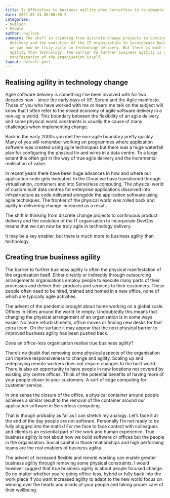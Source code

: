 ```yaml
---
title: Is Officeless to business agility what Serverless is to compute agility?
date: 2021-05-24 00:00:00 Z
categories:
- nwilson
- People
author: nwilson
summary: The shift in thinking from discrete change projects to continuous product
  delivery and the evolution of the IT organisation to incorporate DevOps means that
  we can now be truly agile in technology delivery. But there is much more to business
  agility than technology. The barrier to further business agility is often the physical
  manifestation of the organisation itself.
layout: default_post
---
```


## Realising agility in technology change

Agile software delivery is something I’ve been involved with for two decades now - since the early days of XP, Scrum and the Agile manifesto. Those of you who have worked with me or heard me talk on the subject will know that I often refer to the mixed economy of agile software delivery in a non-agile world. This boundary between the flexibility of an agile delivery and some physical world constraints is usually the cause of many challenges when implementing change.

Back in the early 2000s you met the non-agile boundary pretty quickly. Many of you will remember working on programmes where application software was created using agile techniques but there was a huge waterfall plan for configuring the physical tin and wires in a data centre. To a large extent this often got in the way of true agile delivery and the incremental realisation of value.

In recent years there have been huge advances in how and where our application code gets executed. In the Cloud we have transitioned through virtualisation, containers and into Serverless computing. The physical world of custom built data centres for enterprise applications dissolved into infrastructure as code delivered alongside the application software using agile techniques. The frontier of the physical world was rolled back and agility in delivering change increased as a result. 

The shift in thinking from discrete change projects to continuous product delivery and the evolution of the IT organisation to incorporate DevOps means that we can now be truly agile in technology delivery.

It may be a key enabler, but there is much more to business agility than technology.

## Creating true business agility

The barrier to further business agility is often the physical manifestation of the organisation itself. Either directly or indirectly through outsourcing arrangements organisations employ people to execute many parts of their processes and deliver their products and services to their customers. These people often need to be hired, trained and homed in a new office, none of which are typically agile activities.

The advent of the pandemic brought about home working on a global scale. Offices in cities around the world lie empty. Undoubtedly this means that changing the physical arrangement of an organisation is in some ways easier. No more refurbishments, office moves or finding new desks for that extra team. On the surface it may appear that the next physical barrier to improved business agility has been pushed back.

Does an office-less organisation realise true business agility?

There’s no doubt that removing some physical aspects of the organisation can improve responsiveness to change and agility. Scaling up and redeploying remote workers does not require changes to the built world. There is also an opportunity to have people in new locations not covered by existing city centre offices. Think of the potential benefits of having more of your people closer to your customers. A sort of edge computing for customer service.

In one sense the closure of the office, a physical container around people achieves a similar result to the removal of the container around our application software in Serverless computing. 

That is though probably as far as I can stretch my analogy. Let’s face it at the end of the day people are not software. Personally I’m not ready to be fully plugged into the matrix! For me face to face contact with colleagues and clients is an essential part of the work and human experience. True business agility is not about how we build software or offices but the people in the organisation. Social capital in those relationships and high performing teams are the real enablers of business agility. 

The advent of increased flexible and remote working can enable greater business agility through removing some physical constraints. I would however suggest that true business agility is about people focused change. So no matter whether you’re going office-less, hybrid or fully back into the work place if you want increased agility to adapt to the new world focus on winning over the hearts and minds of your people and taking proper care of their wellbeing.